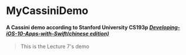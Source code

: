 # MyCassiniDemo

#### A Cassini demo according to Stanford University CS193p [*Developing-iOS-10-Apps-with-Swift(chinese edition)*](https://github.com/ApolloZhu/Developing-iOS-10-Apps-with-Swift)
> This is the Lecture 7's demo
